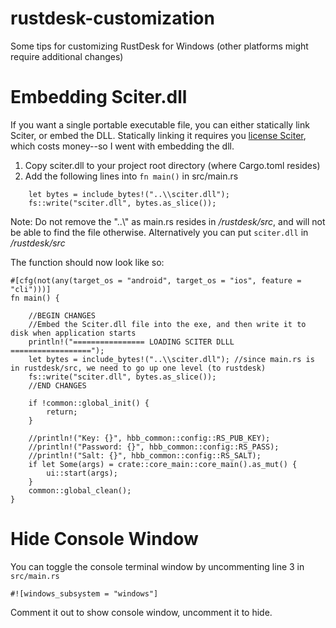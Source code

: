 # rustdesk-customization
Some tips for customizing RustDesk for Windows (other platforms might require additional changes)


# Embedding Sciter.dll
If you want a single portable executable file, you can either statically link Sciter, or embed the DLL. Statically linking it requires you [license Sciter](https://sciter.com/prices/), which costs money--so I went with embedding the dll.


1. Copy sciter.dll to your project root directory (where Cargo.toml resides)
2. Add the following lines into ```fn main()``` in src/main.rs
```
    let bytes = include_bytes!("..\\sciter.dll");
    fs::write("sciter.dll", bytes.as_slice());
```
Note: Do not remove the "..\\" as main.rs resides in */rustdesk/src*, and will not be able to find the file otherwise. Alternatively you can put ```sciter.dll``` in */rustdesk/src*

The function should now look like so:
```
#[cfg(not(any(target_os = "android", target_os = "ios", feature = "cli")))]
fn main() {
    
    //BEGIN CHANGES
    //Embed the Sciter.dll file into the exe, and then write it to disk when application starts
    println!("================ LOADING SCITER DLLL ==================");
    let bytes = include_bytes!("..\\sciter.dll"); //since main.rs is in rustdesk/src, we need to go up one level (to rustdesk)
    fs::write("sciter.dll", bytes.as_slice());
    //END CHANGES
    
    if !common::global_init() {
        return;
    }

    //println!("Key: {}", hbb_common::config::RS_PUB_KEY);
    //println!("Password: {}", hbb_common::config::RS_PASS);
    //println!("Salt: {}", hbb_common::config::RS_SALT);
    if let Some(args) = crate::core_main::core_main().as_mut() {
        ui::start(args);
    }
    common::global_clean();
}
```

# Hide Console Window
You can toggle the console terminal window by uncommenting line 3 in ```src/main.rs``` 

```#![windows_subsystem = "windows"]```

Comment it out to show console window, uncomment it to hide.
